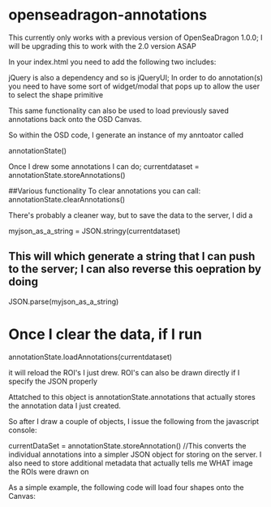 openseadragon-annotations
=========================
This currently only works with a previous version of OpenSeaDragon 1.0.0;  I will be upgrading this to work with the 2.0 version ASAP


In your index.html you need to add the following two includes:

<script type="text/javascript" src="openseadragon-annotations/annotations.js"></script>
<script type="text/javascript" src="js/annotationState_control_functions.js"></script>


jQuery is also a dependency and so is jQueryUI;  In order to do annotation(s) you need to have some sort of widget/modal that pops up to allow the user to select the shape primitive

This same functionality can also be used to load previously saved annotations back onto the OSD Canvas.


So within the OSD code, I generate an instance of my anntoator called

annotationState()


Once I drew some annotations I can do;
currentdataset = annotationState.storeAnnotations()

##Various functionality
To clear annotations you can call:
annotationState.clearAnnotations()

There's probably a cleaner way, but to save the data to the server, I did a 

myjson_as_a_string = JSON.stringy(currentdataset) 

## This will which generate a string that I can push to the server;  I can also reverse this oepration by doing

JSON.parse(myjson_as_a_string)


# Once I clear the data, if I run

annotationState.loadAnnotations(currentdataset)

it will reload the ROI's I just drew.  ROI's can also be drawn directly if I specify the JSON properly










Attatched to this object is annotationState.annotations that actually stores the annotation data I just created.

So after I draw a couple of objects, I issue the following from the javascript console:

currentDataSet = annotationState.storeAnnotation()
//This converts the individual annotations into a simpler JSON object for storing on the server.  I also need  to store additional metadata that actually tells me WHAT image the ROIs were drawn on






As a simple example, the following code will load four shapes onto the Canvas:






